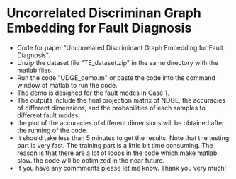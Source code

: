 # Uncorrelated Discriminan Graph Embedding for Fault Diagnosis


- Code for paper "Uncorrelated Discriminant Graph Embedding for Fault Diagnosis".
- Unzip the dataset file "TE_dataset.zip" in the same directory with the matlab files.
- Run the code "UDGE_demo.m" or paste the code into the command window of matlab to run the code.
- The demo is designed for the fault modes in Case 1.
- The outputs include the final projection matrix of NDGE, the accuracies of different dimensions, and the probabilities of each samples to different fault modes.
- the plot of the accuracies of different dimensions will be obtained after the running of the code.
- It should take less than 5 minutes to get the results. Note that the testing part is very fast. The training part is a little bit time consuming. The reason is that there are a lot of loops in the code which make matlab slow. the code will be optimized in the near future.
- If you have any commments please let me know. Thank you very much!


